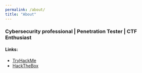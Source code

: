 ```yaml
---
permalink: /about/
title: "About"
---
```


### Cybersecurity professional | Penetration Tester | CTF Enthusiast

#### Links:

- [TryHackMe](https://tryhackme.com/p/ch3sh1r3)
- [HackTheBox](https://app.hackthebox.eu/users/26916)